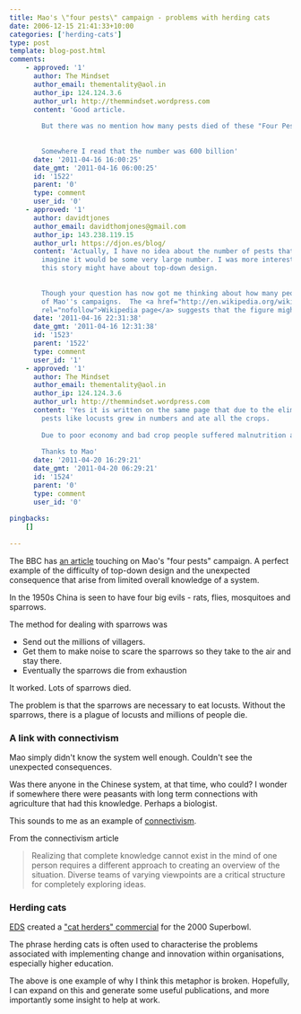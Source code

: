 ```yaml
---
title: Mao's \"four pests\" campaign - problems with herding cats
date: 2006-12-15 21:41:33+10:00
categories: ['herding-cats']
type: post
template: blog-post.html
comments:
    - approved: '1'
      author: The Mindset
      author_email: thementality@aol.in
      author_ip: 124.124.3.6
      author_url: http://themmindset.wordpress.com
      content: 'Good article.
    
        But there was no mention how many pests died of these "Four Pest Campaign"
    
    
        Somewhere I read that the number was 600 billion'
      date: '2011-04-16 16:00:25'
      date_gmt: '2011-04-16 06:00:25'
      id: '1522'
      parent: '0'
      type: comment
      user_id: '0'
    - approved: '1'
      author: davidtjones
      author_email: davidthomjones@gmail.com
      author_ip: 143.238.119.15
      author_url: https://djon.es/blog/
      content: 'Actually, I have no idea about the number of pests that died. But I would
        imagine it would be some very large number. I was more interested in the "lessons"
        this story might have about top-down design.
    
    
        Though your question has now got me thinking about how many people died as a result
        of Mao''s campaigns.  The <a href="http://en.wikipedia.org/wiki/Four_Pests_Campaign"
        rel="nofollow">Wikipedia page</a> suggests that the figure might be 30 million.'
      date: '2011-04-16 22:31:38'
      date_gmt: '2011-04-16 12:31:38'
      id: '1523'
      parent: '1522'
      type: comment
      user_id: '1'
    - approved: '1'
      author: The Mindset
      author_email: thementality@aol.in
      author_ip: 124.124.3.6
      author_url: http://themmindset.wordpress.com
      content: 'Yes it is written on the same page that due to the elimination of sparrows
        pests like locusts grew in numbers and ate all the crops.
    
        Due to poor economy and bad crop people suffered malnutrition and died as consequence.
    
        Thanks to Mao'
      date: '2011-04-20 16:29:21'
      date_gmt: '2011-04-20 06:29:21'
      id: '1524'
      parent: '0'
      type: comment
      user_id: '0'
    
pingbacks:
    []
    
---
```

The BBC has [an article](http://news.bbc.co.uk/2/hi/asia-pacific/3371659.stm) touching on Mao's "four pests" campaign. A perfect example of the difficulty of top-down design and the unexpected consequence that arise from limited overall knowledge of a system.

In the 1950s China is seen to have four big evils - rats, flies, mosquitoes and sparrows.

The method for dealing with sparrows was

- Send out the millions of villagers.
- Get them to make noise to scare the sparrows so they take to the air and stay there.
- Eventually the sparrows die from exhaustion

It worked. Lots of sparrows died.

The problem is that the sparrows are necessary to eat locusts. Without the sparrows, there is a plague of locusts and millions of people die.

### A link with connectivism

Mao simply didn't know the system well enough. Couldn't see the unexpected consequences.

Was there anyone in the Chinese system, at that time, who could? I wonder if somewhere there were peasants with long term connections with agriculture that had this knowledge. Perhaps a biologist.

This sounds to me as an example of [connectivism](http://www.elearnspace.org/Articles/connectivism.htm).

From the connectivism article

> Realizing that complete knowledge cannot exist in the mind of one person requires a different approach to creating an overview of the situation. Diverse teams of varying viewpoints are a critical structure for completely exploring ideas.

### Herding cats

[EDS](http://eds.com/) created a ["cat herders" commercial](http://youtube.com/watch?v=zHgEQ71rGwo) for the 2000 Superbowl.

The phrase herding cats is often used to characterise the problems associated with implementing change and innovation within organisations, especially higher education.

The above is one example of why I think this metaphor is broken. Hopefully, I can expand on this and generate some useful publications, and more importantly some insight to help at work.